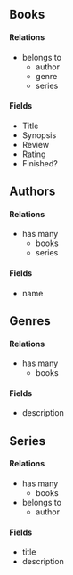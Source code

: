 ## Books
#### Relations
 - belongs to
    - author
    - genre
    - series
 
#### Fields
 - Title
 - Synopsis
 - Review
 - Rating
 - Finished?
 
## Authors
#### Relations
 - has many
    - books
    - series
 
#### Fields
 - name

## Genres
#### Relations
 - has many
    - books
 
#### Fields
 - description
 
## Series
#### Relations
 - has many
    - books
 - belongs to
    - author
 
#### Fields
 - title
 - description